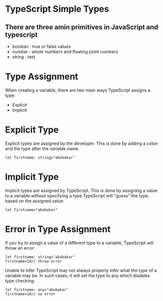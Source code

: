 # TypeScript Simple Types
## There are three amin primitives in JavaScript and typescript
- boolean : true or false values
- number : whole numbers and floating point numbers
- string : text

# Type Assignment
When creating a variable, there are two main ways TypeScript assigns a type:

- Explicit
- Implicit

# Explicit Type
Explicit types are assigned by the developer. This is done by adding a colon and the type after the variable name.

```
let firstname: string="abobakar"
```

# Implicit Type
Implicit types are assigned by TypeScript. This is done by assigning a value to a variable without specifying a type.TypeScript will "guess" the type, based on the assigned value:

```
let firstname="abobakar"
```
# Error in Type Assignment
If you try to assign a value of a different type to a variable, TypeScript will throw an error:

```
let firstname: string="abobakar"
firstname=10// throw error
```
Unable to Infer
TypeScript may not always properly infer what the type of a variable may be. In such cases, it will set the type to any which disables type checking.
```
let firstname: any="abobakar"
firstname=10// no error
```
